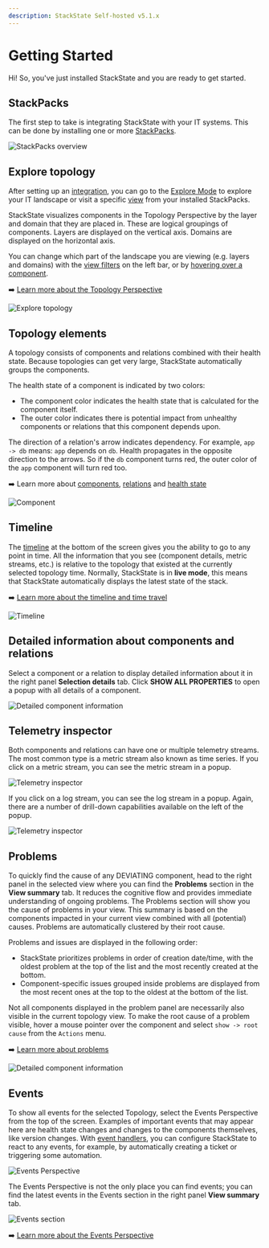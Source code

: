 ```yaml
---
description: StackState Self-hosted v5.1.x 
---
```


# Getting Started

Hi! So, you've just installed StackState and you are ready to get started.[](http://not.a.link "StackState Self-Hosted only")

## StackPacks[](http://not.a.link "StackState Self-Hosted only")

The first step to take is integrating StackState with your IT systems. This can be done by installing one or more [StackPacks](/stackpacks/about-stackpacks.md "StackState Self-Hosted only").

![StackPacks overview](/.gitbook/assets/v51_stackpacks.png "StackState Self-Hosted only")

## Explore topology

After setting up an [integration](/stackpacks/integrations/), you can go to the [Explore Mode](/use/stackstate-ui/explore_mode.md) to explore your IT landscape or visit a specific [view](/use/stackstate-ui/views/about_views.md) from your installed StackPacks.

StackState visualizes components in the Topology Perspective by the layer and domain that they are placed in. These are logical groupings of components. Layers are displayed on the vertical axis. Domains are displayed on the horizontal axis.

You can change which part of the landscape you are viewing \(e.g. layers and domains\) with the [view filters](/use/stackstate-ui/filters.md) on the left bar, or by [hovering over a component](/use/stackstate-ui/perspectives/topology-perspective.md#component-context-menu).

➡️ [Learn more about the Topology Perspective](/use/stackstate-ui/perspectives/topology-perspective.md)

![Explore topology](/.gitbook/assets/v51_topology.png)

## Topology elements

A topology consists of components and relations combined with their health state. Because topologies can get very large, StackState automatically groups the components.

The health state of a component is indicated by two colors:

* The component color indicates the health state that is calculated for the component itself.
* The outer color indicates there is potential impact from unhealthy components or relations that this component depends upon.

The direction of a relation's arrow indicates dependency. For example, `app -> db` means: `app` depends on `db`. Health propagates in the opposite direction to the arrows. So if the `db` component turns red, the outer color of the `app` component will turn red too.

➡️ Learn more about [components](/use/concepts/components.md), [relations](/use/concepts/relations.md) and [health state](/use/concepts/health-state.md)

![Component](/.gitbook/assets/v51_topology_elements.png)

## Timeline

The [timeline](/use/stackstate-ui/timeline-time-travel.md) at the bottom of the screen gives you the ability to go to any point in time. All the information that you see \(component details, metric streams, etc.\) is relative to the topology that existed at the currently selected topology time. Normally, StackState is in **live mode**, this means that StackState automatically displays the latest state of the stack.

➡️ [Learn more about the timeline and time travel](/use/stackstate-ui/timeline-time-travel.md)

![Timeline](/.gitbook/assets/v51_timeline.png)

## Detailed information about components and relations

Select a component or a relation to display detailed information about it in the right panel **Selection details** tab. Click **SHOW ALL PROPERTIES** to open a popup with all details of a component.

![Detailed component information](/.gitbook/assets/v51_component_details.png)

## Telemetry inspector

Both components and relations can have one or multiple telemetry streams. The most common type is a metric stream also known as time series. If you click on a metric stream, you can see the metric stream in a popup.

![Telemetry inspector](/.gitbook/assets/v51_component_details_inspect_metric_stream.png)

If you click on a log stream, you can see the log stream in a popup. Again, there are a number of drill-down capabilities available on the left of the popup.

![Telemetry inspector](/.gitbook/assets/v51_component_details_inspect_log_stream.png)

## Problems

To quickly find the cause of any DEVIATING component, head to the right panel in the selected view where you can find the **Problems** section in the **View summary** tab. It reduces the cognitive flow and provides immediate understanding of ongoing problems. The Problems section will show you the cause of problems in your view. This summary is based on the components impacted in your current view combined with all \(potential\) causes. Problems are automatically clustered by their root cause.

Problems and issues are displayed in the following order:

* StackState prioritizes problems in order of creation date/time, with the oldest problem at the top of the list and the most recently created at the bottom.
* Component-specific issues grouped inside problems are displayed from the most recent ones at the top to the oldest at the bottom of the list.

Not all components displayed in the problem panel are necessarily also visible in the current topology view. To make the root cause of a problem visible, hover a mouse pointer over the component and select `show -> root cause` from the `Actions` menu.

➡️ [Learn more about problems](/use/problem-analysis/about-problems.md)

![Detailed component information](/.gitbook/assets/v51_problem_summary.png)

## Events

To show all events for the selected Topology, select the Events Perspective from the top of the screen. Examples of important events that may appear here are health state changes and changes to the components themselves, like version changes. With [event handlers](/use/metrics-and-events/event-notifications.md), you can configure StackState to react to any events, for example, by automatically creating a ticket or triggering some automation.

![Events Perspective](/.gitbook/assets/v51_events-perspective.png)

The Events Perspective is not the only place you can find events; you can find the latest events in the Events section in the right panel **View summary** tab.

![Events section](/.gitbook/assets/v51_events-section.png)

➡️ [Learn more about the Events Perspective](/use/stackstate-ui/perspectives/events_perspective.md)
